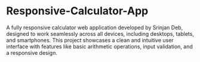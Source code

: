 # Responsive-Calculator-App
A fully responsive calculator web application developed by Srinjan Deb, designed to work seamlessly across all devices, including desktops, tablets, and smartphones. This project showcases a clean and intuitive user interface with features like basic arithmetic operations, input validation, and a responsive design.

